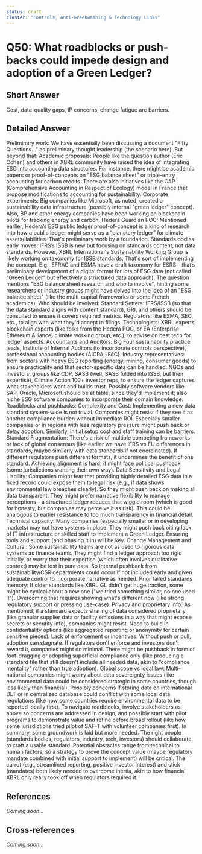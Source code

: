 ```yaml
---
status: draft
cluster: "Controls, Anti-Greenwashing & Technology Links"
---
```


# Q50: What roadblocks or push-backs could impede design and adoption of a Green Ledger?

## Short Answer

Cost, data-quality gaps, IP concerns, change fatigue are barriers.

## Detailed Answer

Preliminary work:
We have essentially been discussing a document "Fifty Questions..." as preliminary thought leadership (the scenario here). But beyond that:
Academic proposals: People like the question author (Eric Cohen) and others in XBRL community have raised the idea of integrating ESG into accounting data structures. For instance, there might be academic papers or proof-of-concepts on "ESG balance sheet" or triple-entry accounting for carbon credits. There are also initiatives like the CAP (Comprehensive Accounting in Respect of Ecology) model in France that propose modifications to accounting for sustainability.
Corporate experiments: Big companies like Microsoft, as noted, created a sustainability data infrastructure (possibly internal "green ledger" concept). Also, BP and other energy companies have been working on blockchain pilots for tracking energy and carbon.
Hedera Guardian POC: Mentioned earlier, Hedera’s ESG public ledger proof-of-concept is a kind of research into how a public ledger might serve as a “planetary ledger” for climate assets/liabilities. That's preliminary work by a foundation.
Standards bodies early moves: IFRS’s ISSB is new but focusing on standards content, not data standards. However, XBRL International's Sustainability Working Group is likely working on taxonomy for ISSB standards. That's sort of implementing the concept. E.g., EFRAG and ESMA have a draft taxonomy for ESRS – that’s preliminary development of a digital format for lots of ESG data (not called "Green Ledger" but effectively a structured data approach).
The question mentions "ESG balance sheet research and who to involve", hinting some researchers or industry groups might have delved into the idea of an "ESG balance sheet" (like the multi-capital frameworks or some French academics).
Who should be involved:
Standard Setters: IFRS/ISSB (so that the data standard aligns with content standard), GRI, and others should be consulted to ensure it covers required metrics.
Regulators: like ESMA, SEC, etc., to align with what they'd accept in filings.
Technologists: XBRL experts, blockchain experts (like folks from the Hedera POC, or EA (Enterprise Ethereum Alliance) climate working group, etc.), to advise on best tech for ledger aspects.
Accountants and Auditors: Big Four sustainability practice leads, Institute of Internal Auditors (to incorporate controls perspective), professional accounting bodies (AICPA, IFAC).
Industry representatives: from sectors with heavy ESG reporting (energy, mining, consumer goods) to ensure practicality and that sector-specific data can be handled.
NGOs and Investors: groups like CDP, SASB (well, SASB folded into ISSB, but their expertise), Climate Action 100+ investor reps, to ensure the ledger captures what stakeholders want and builds trust.
Possibly software vendors like SAP, Oracle, Microsoft should be at table, since they'd implement it; also niche ESG software companies to incorporate their domain knowledge.
Roadblocks and pushbacks:
Complexity and Cost: Implementing a new data standard system-wide is not trivial. Companies might resist if they see it as another compliance burden without immediate ROI. Especially smaller companies or in regions with less regulatory pressure might push back or delay adoption. Similarly, initial setup cost and staff training can be barriers.
Standard Fragmentation: There's a risk of multiple competing frameworks or lack of global consensus (like earlier we have IFRS vs EU differences in standards, maybe similarly with data standards if not coordinated). If different regulators push different formats, it undermines the benefit of one standard. Achieving alignment is hard; it might face political pushback (some jurisdictions wanting their own way).
Data Sensitivity and Legal Liability: Companies might fear that providing highly detailed ESG data in a fixed record could expose them to legal risk (e.g., if data shows environmental law breaches clearly). So they might push back on making all data transparent. They might prefer narrative flexibility to manage perceptions – a structured ledger reduces that wiggle room (which is good for honesty, but companies may perceive it as risk). This could be analogous to earlier resistance to too much transparency in financial detail.
Technical capacity: Many companies (especially smaller or in developing markets) may not have systems in place. They might push back citing lack of IT infrastructure or skilled staff to implement a Green Ledger. Ensuring tools and support (and phasing it in) will be key.
Change Management and Cultural: Some sustainability teams are not as used to rigorous data systems as finance teams. They might find a ledger approach too rigid initially, or worry that their expertise (which often involves qualitative context) may be lost in pure data. So internal pushback from sustainability/CSR departments could occur if not included early and given adequate control to incorporate narrative as needed.
Prior failed standards memory: If older standards like XBRL GL didn't get huge traction, some might be cynical about a new one ("we tried something similar, no one used it"). Overcoming that requires showing what's different now (like strong regulatory support or pressing use-case).
Privacy and proprietary info: As mentioned, if a standard expects sharing of data considered proprietary (like granular supplier data or facility emissions in a way that might expose secrets or security info), companies might resist. Need to build in confidentiality options (like aggregated reporting or anonymity for certain sensitive pieces).
Lack of enforcement or incentives: Without push or pull, adoption can stagnate. If regulators don't enforce and investors don't reward it, companies might do minimal. There might be pushback in form of foot-dragging or adopting superficial compliance only (like producing a standard file that still doesn't include all needed data, akin to “compliance mentality” rather than true adoption).
Global scope vs local law: Multi-national companies might worry about data sovereignty issues (like environmental data could be considered strategic in some countries, though less likely than financial). Possibly concerns if storing data on international DLT or in centralized database could conflict with some local data regulations (like how some countries require environmental data to be reported locally first).
To navigate roadblocks, involve stakeholders as above so concerns are addressed in design, and possibly start with pilot programs to demonstrate value and refine before broad rollout (like how some jurisdictions tried pilot of SAF-T with volunteer companies first).
In summary, some groundwork is laid but more needed. The right people (standards bodies, regulators, industry, tech, investors) should collaborate to craft a usable standard. Potential obstacles range from technical to human factors, so a strategy to prove the concept value (maybe regulatory mandate combined with initial support to implement) will be critical. The carrot (e.g., streamlined reporting, positive investor interest) and stick (mandates) both likely needed to overcome inertia, akin to how financial XBRL only really took off when regulators required it.

## References

*Coming soon...*

## Cross-references

*Coming soon...*